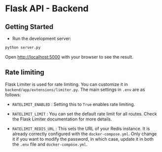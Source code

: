 # Flask API - Backend

## Getting Started

- Run the development server:

```bash
python server.py
```

Open [http://localhost:5000](http://localhost:5000) with your browser to see the result.

## Rate limiting

Flask Limiter is used for rate limiting. You can customize it in `backend/app/extensions/limiter.py`. The main settings in `.env` are as follows:

- `RATELIMIT_ENABLED` : Setting this to `True` enables rate limiting.

- `RATELIMIT_LIMIT` : You can set the default rate limit for all routes. Check the Flask Limiter documentation for more details.

- `RATELIMIT_REDIS_URL` : This sets the URL of your Redis instance. It is already correctly configured with the `docker-compose.yml`. Only change it if you want to modify the password, in which case, update it in both the `.env` file and `docker-compose.yml`.
